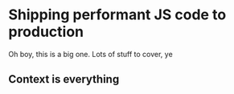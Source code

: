 # Shipping performant JS code to production

Oh boy, this is a big one. Lots of stuff to cover, ye

## Context is everything 

<!--stackedit_data:
eyJoaXN0b3J5IjpbLTE3ODkwOTMwNTldfQ==
-->